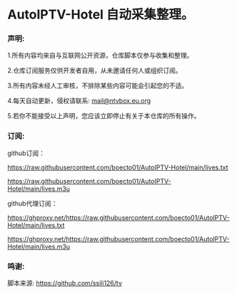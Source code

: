# AutoIPTV-Hotel 自动采集整理。
### 声明:

1.所有内容均来自与互联网公开资源，仓库脚本仅参与收集和整理。

2.仓库订阅服务仅供开发者自用，从未邀请任何人或组织订阅。

3.所有内容未经人工审核，不排除某些内容可能会引起您的不适。

4.每天自动更新，侵权请联系: mail@ntvbox.eu.org

5.若你不能接受以上声明，您应该立即停止有关于本仓库的所有操作。

### 订阅:

github订阅：

https://raw.githubusercontent.com/boecto01/AutoIPTV-Hotel/main/lives.txt

https://raw.githubusercontent.com/boecto01/AutoIPTV-Hotel/main/lives.m3u

github代理订阅：

https://ghproxy.net/https://raw.githubusercontent.com/boecto01/AutoIPTV-Hotel/main/lives.txt

https://ghproxy.net/https://raw.githubusercontent.com/boecto01/AutoIPTV-Hotel/main/lives.m3u

### 鸣谢:

脚本来源: https://github.com/ssili126/tv
